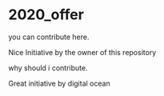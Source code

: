 # 2020_offer
you can contribute here.

Nice Initiative by the owner of this repository


why should i contribute.

Great initiative by digital ocean


